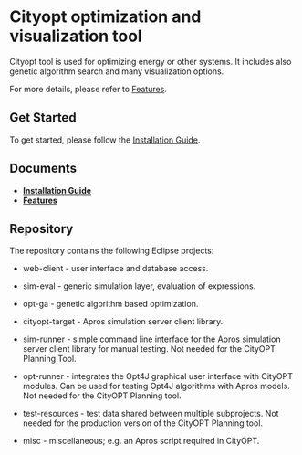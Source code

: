 Cityopt optimization and visualization tool
==========

Cityopt tool is used for optimizing energy or other systems. It includes also genetic algorithm search and many visualization options.

For more details, please refer to [Features](https://github.com/Microsoft/LightGBM/wiki/Features).

Get Started
------------
To get started, please follow the [Installation Guide](https://github.com/Cityopt/cityopt/wiki/Installation-Guide).

Documents
------------
* [**Installation Guide**](https://github.com/Cityopt/cityopt/wiki/Installation-Guide)
* [**Features**](https://github.com/Microsoft/LightGBM/wiki/Features)

Repository
------------
The repository contains the following Eclipse projects:

- web-client - user interface and database access.

- sim-eval - generic simulation layer, evaluation of expressions.

- opt-ga - genetic algorithm based optimization.

- cityopt-target - Apros simulation server client library.

- sim-runner - simple command line interface for the Apros simulation server
  client library for manual testing.  Not needed for the CityOPT Planning
  Tool.

- opt-runner - integrates the Opt4J graphical user interface with CityOPT
  modules.  Can be used for testing Opt4J algorithms with Apros models.
  Not needed for the CityOPT Planning tool.

- test-resources - test data shared between multiple subprojects.
  Not needed for the production version of the CityOPT Planning tool.

- misc - miscellaneous; e.g. an Apros script required in CityOPT.

